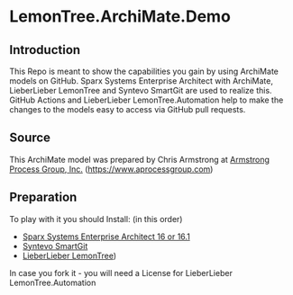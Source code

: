 # LemonTree.ArchiMate.Demo

## Introduction
This Repo is meant to show the capabilities you gain by using ArchiMate models on GitHub.
Sparx Systems Enterprise Architect with ArchiMate, LieberLieber LemonTree and Syntevo SmartGit are used to realize this.
GitHub Actions and LieberLieber LemonTree.Automation help to make the changes to the models easy to access via GitHub pull requests.

## Source 
This ArchiMate model was prepared by Chris Armstrong at [Armstrong Process Group, Inc.](https://www.aprocessgroup.com) (https://www.aprocessgroup.com)

## Preparation
To play with it you should Install: (in this order)

* [Sparx Systems Enterprise Architect 16 or 16.1](https://sparxsystems.com/)
* [Syntevo SmartGit](https://www.syntevo.com/smartgit/)
* [LieberLieber LemonTree](https://www.lieberlieber.com/lemontree/en/))

In case you fork it - you will need a License for LieberLieber LemonTree.Automation


